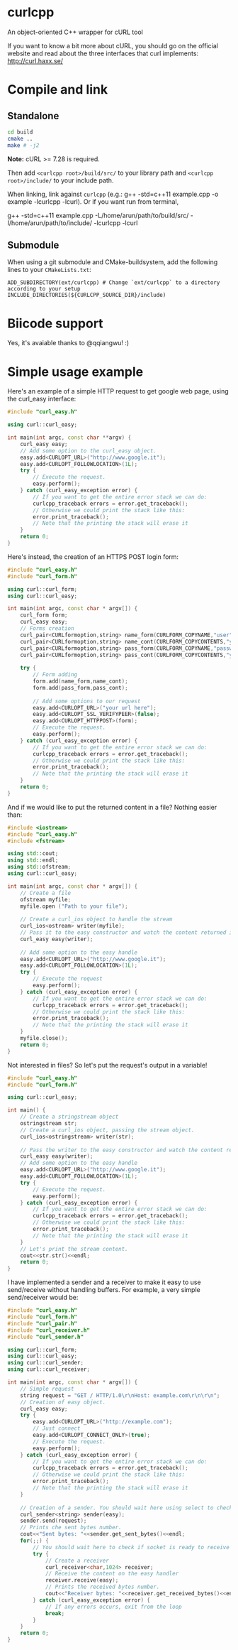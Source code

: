 curlcpp
=======

An object-oriented C++ wrapper for cURL tool

If you want to know a bit more about cURL, you should go on the official website and read about the three interfaces that curl implements: http://curl.haxx.se/

Compile and link
================

Standalone
----------

```bash
cd build
cmake ..
make # -j2
```

**Note:** cURL >= 7.28 is required.

Then add `<curlcpp root>/build/src/` to your library path and `<curlcpp root>/include/` to your include path.

When linking, link against `curlcpp` (e.g.: g++ -std=c++11 example.cpp -o example -lcurlcpp -lcurl).
Or if you want run from terminal,

g++ -std=c++11 example.cpp -L/home/arun/path/to/build/src/ -I/home/arun/path/to/include/ -lcurlcpp -lcurl 


Submodule
---------

When using a git submodule and CMake-buildsystem, add the following lines to your `CMakeLists.txt`:

```
ADD_SUBDIRECTORY(ext/curlcpp) # Change `ext/curlcpp` to a directory according to your setup
INCLUDE_DIRECTORIES(${CURLCPP_SOURCE_DIR}/include)
```

Biicode support
===============

Yes, it's avaiable thanks to @qqiangwu! :)

Simple usage example
====================

Here's an example of a simple HTTP request to get google web page, using the curl_easy interface:

`````c++
#include "curl_easy.h"

using curl::curl_easy;

int main(int argc, const char **argv) {
    curl_easy easy;
    // Add some option to the curl_easy object.
    easy.add<CURLOPT_URL>("http://www.google.it");
    easy.add<CURLOPT_FOLLOWLOCATION>(1L);
    try {
        // Execute the request.
        easy.perform();
    } catch (curl_easy_exception error) {
        // If you want to get the entire error stack we can do:
        curlcpp_traceback errors = error.get_traceback();
        // Otherwise we could print the stack like this:
        error.print_traceback();
        // Note that the printing the stack will erase it
    }
    return 0;
}
`````

Here's instead, the creation of an HTTPS POST login form:

`````c++
#include "curl_easy.h"
#include "curl_form.h"

using curl::curl_form;
using curl::curl_easy;

int main(int argc, const char * argv[]) {
    curl_form form;
    curl_easy easy;
    // Forms creation
    curl_pair<CURLformoption,string> name_form(CURLFORM_COPYNAME,"user");
    curl_pair<CURLformoption,string> name_cont(CURLFORM_COPYCONTENTS,"you username here");
    curl_pair<CURLformoption,string> pass_form(CURLFORM_COPYNAME,"passw");
    curl_pair<CURLformoption,string> pass_cont(CURLFORM_COPYCONTENTS,"your password here");
    
    try {
    	// Form adding
        form.add(name_form,name_cont);
        form.add(pass_form,pass_cont);
        
        // Add some options to our request
        easy.add<CURLOPT_URL>("your url here");
        easy.add<CURLOPT_SSL_VERIFYPEER>(false);
        easy.add<CURLOPT_HTTPPOST>(form);
        // Execute the request.
        easy.perform();
    } catch (curl_easy_exception error) {
        // If you want to get the entire error stack we can do:
        curlcpp_traceback errors = error.get_traceback();
        // Otherwise we could print the stack like this:
        error.print_traceback();
        // Note that the printing the stack will erase it
    }
    return 0;
}
`````

And if we would like to put the returned content in a file? Nothing easier than:

`````c++
#include <iostream>
#include "curl_easy.h"
#include <fstream>

using std::cout;
using std::endl;
using std::ofstream;
using curl::curl_easy;

int main(int argc, const char * argv[]) {
    // Create a file
    ofstream myfile;
    myfile.open ("Path to your file");
    
    // Create a curl_ios object to handle the stream
    curl_ios<ostream> writer(myfile);
    // Pass it to the easy constructor and watch the content returned in that file!
    curl_easy easy(writer);
    
    // Add some option to the easy handle
    easy.add<CURLOPT_URL>("http://www.google.it");
    easy.add<CURLOPT_FOLLOWLOCATION>(1L);
    try {
        // Execute the request
        easy.perform();
    } catch (curl_easy_exception error) {
        // If you want to get the entire error stack we can do:
        curlcpp_traceback errors = error.get_traceback();
        // Otherwise we could print the stack like this:
        error.print_traceback();
        // Note that the printing the stack will erase it
    }
    myfile.close();
    return 0;
}
`````

Not interested in files? So let's put the request's output in a variable!

`````c++
#include "curl_easy.h"
#include "curl_form.h"

using curl::curl_easy;

int main() {
    // Create a stringstream object
    ostringstream str;
    // Create a curl_ios object, passing the stream object.
    curl_ios<ostringstream> writer(str);
    
    // Pass the writer to the easy constructor and watch the content returned in that variable!
    curl_easy easy(writer);
    // Add some option to the easy handle
    easy.add<CURLOPT_URL>("http://www.google.it");
    easy.add<CURLOPT_FOLLOWLOCATION>(1L);
    try {
        // Execute the request.
        easy.perform();
    } catch (curl_easy_exception error) {
        // If you want to get the entire error stack we can do:
        curlcpp_traceback errors = error.get_traceback();
        // Otherwise we could print the stack like this:
        error.print_traceback();
        // Note that the printing the stack will erase it
    }
    // Let's print the stream content.
    cout<<str.str()<<endl;
    return 0;
}
`````

I have implemented a sender and a receiver to make it easy to use send/receive without handling
buffers. For example, a very simple send/receiver would be:

`````c++
#include "curl_easy.h"
#include "curl_form.h"
#include "curl_pair.h"
#include "curl_receiver.h"
#include "curl_sender.h"

using curl::curl_form;
using curl::curl_easy;
using curl::curl_sender;
using curl::curl_receiver;

int main(int argc, const char * argv[]) {
    // Simple request
    string request = "GET / HTTP/1.0\r\nHost: example.com\r\n\r\n";
    // Creation of easy object.
    curl_easy easy;
    try {
        easy.add<CURLOPT_URL>("http://example.com");
        // Just connect
        easy.add<CURLOPT_CONNECT_ONLY>(true);
        // Execute the request.
        easy.perform();
    } catch (curl_easy_exception error) {
        // If you want to get the entire error stack we can do:
        curlcpp_traceback errors = error.get_traceback();
        // Otherwise we could print the stack like this:
        error.print_traceback();
        // Note that the printing the stack will erase it
    }
    
    // Creation of a sender. You should wait here using select to check if socket is ready to send.
    curl_sender<string> sender(easy);
    sender.send(request);
    // Prints che sent bytes number.
    cout<<"Sent bytes: "<<sender.get_sent_bytes()<<endl;
    for(;;) {
        // You should wait here to check if socket is ready to receive
        try {
            // Create a receiver
            curl_receiver<char,1024> receiver;
            // Receive the content on the easy handler
            receiver.receive(easy);
            // Prints the received bytes number.
            cout<<"Receiver bytes: "<<receiver.get_received_bytes()<<endl;
        } catch (curl_easy_exception error) {
            // If any errors occurs, exit from the loop
            break;
        }
    }
    return 0;
}
`````
